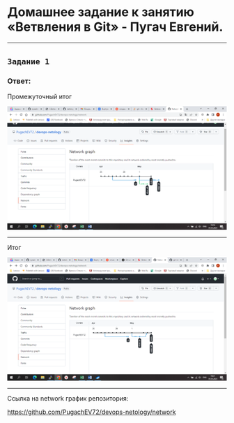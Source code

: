 # Домашнее задание к занятию «Ветвления в Git» - Пугач Евгений.


---

## `Задание 1`

### Ответ:

Промежуточный итог

![Скриншот 1](https://github.com/PugachEV72/Images/blob/master/2023-05-01_16-54-49.png)


---

Итог

![Скриншот 2](https://github.com/PugachEV72/Images/blob/master/2023-05-01_18-21-28.png)


---

Ссылка на network график репозитория:  

https://github.com/PugachEV72/devops-netology/network

